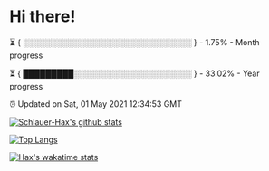 # Hi there!

⏳ { ░░░░░░░░░░░░░░░░░░░░░░░░░░░░░░ } - 1.75% - Month progress

⏳ { █████████░░░░░░░░░░░░░░░░░░░░░ } - 33.02% - Year progress

⏰ Updated on Sat, 01 May 2021 12:34:53 GMT


[![Schlauer-Hax's github stats](https://github-readme-stats.vercel.app/api?username=Schlauer-Hax&show_icons=true&theme=dark&count_private=true)](https://github.com/Schlauer-Hax)


[![Top Langs](https://github-readme-stats.vercel.app/api/top-langs/?username=Schlauer-Hax&layout=compact&theme=dark)](https://github.com/Schlauer-Hax?tab=repositories)


[![Hax's wakatime stats](https://github-readme-stats.vercel.app/api/wakatime?username=Hax&theme=dark)](https://wakatime.com/@Hax)


